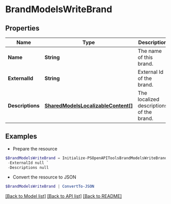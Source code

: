 # BrandModelsWriteBrand
## Properties

Name | Type | Description | Notes
------------ | ------------- | ------------- | -------------
**Name** | **String** | The name of this brand. | [optional] 
**ExternalId** | **String** | External Id of the brand. | [optional] 
**Descriptions** | [**SharedModelsLocalizableContent[]**](SharedModelsLocalizableContent.md) | The localized descriptions of the brand. | [optional] 

## Examples

- Prepare the resource
```powershell
$BrandModelsWriteBrand = Initialize-PSOpenAPIToolsBrandModelsWriteBrand  -Name null `
 -ExternalId null `
 -Descriptions null
```

- Convert the resource to JSON
```powershell
$BrandModelsWriteBrand | ConvertTo-JSON
```

[[Back to Model list]](../README.md#documentation-for-models) [[Back to API list]](../README.md#documentation-for-api-endpoints) [[Back to README]](../README.md)

